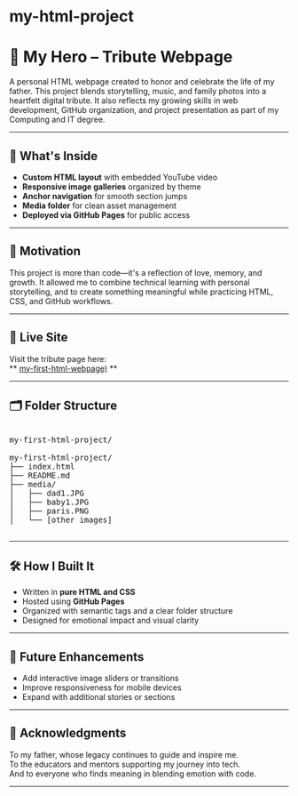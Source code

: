 # my-html-project
# 🌟 My Hero – Tribute Webpage

A personal HTML webpage created to honor and celebrate the life of my father. This project blends storytelling, music, and family photos into a heartfelt digital tribute. It also reflects my growing skills in web development, GitHub organization, and project presentation as part of my Computing and IT degree.

---

## 📸 What's Inside

- **Custom HTML layout** with embedded YouTube video  
- **Responsive image galleries** organized by theme  
- **Anchor navigation** for smooth section jumps  
- **Media folder** for clean asset management  
- **Deployed via GitHub Pages** for public access  

---

## 🧠 Motivation

This project is more than code—it's a reflection of love, memory, and growth. It allowed me to combine technical learning with personal storytelling, and to create something meaningful while practicing HTML, CSS, and GitHub workflows.

---

## 🚀 Live Site

Visit the tribute page here:  
** [my-first-html-webpage)](https://gabriellepavitt.github.io/my-first-html-webpage/) **

---

## 🗂️ Folder Structure
<pre>

my-first-html-project/ 

my-first-html-project/
├── index.html
├── README.md
├── media/
│   ├── dad1.JPG
│   ├── baby1.JPG
│   ├── paris.PNG
│   └── [other images]

</pre>




---

## 🛠️ How I Built It

- Written in **pure HTML and CSS**  
- Hosted using **GitHub Pages**  
- Organized with semantic tags and a clear folder structure  
- Designed for emotional impact and visual clarity  

---

## 🎯 Future Enhancements

- Add interactive image sliders or transitions  
- Improve responsiveness for mobile devices  
- Expand with additional stories or sections  

---

## 🙏 Acknowledgments

To my father, whose legacy continues to guide and inspire me.  
To the educators and mentors supporting my journey into tech.  
And to everyone who finds meaning in blending emotion with code.

---
